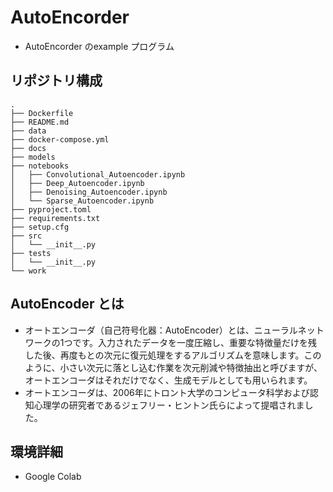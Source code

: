 # AutoEncorder

- AutoEncorder のexample プログラム

## リポジトリ構成

```
.
├── Dockerfile
├── README.md
├── data
├── docker-compose.yml
├── docs
├── models
├── notebooks
│   ├── Convolutional_Autoencoder.ipynb
│   ├── Deep_Autoencoder.ipynb
│   ├── Denoising_Autoencoder.ipynb
│   └── Sparse_Autoencoder.ipynb
├── pyproject.toml
├── requirements.txt
├── setup.cfg
├── src
│   └── __init__.py
├── tests
│   └── __init__.py
└── work
```

## AutoEncoder とは

- オートエンコーダ（自己符号化器：AutoEncoder）とは、ニューラルネットワークの1つです。入力されたデータを一度圧縮し、重要な特徴量だけを残した後、再度もとの次元に復元処理をするアルゴリズムを意味します。このように、小さい次元に落とし込む作業を次元削減や特徴抽出と呼びますが、オートエンコーダはそれだけでなく、生成モデルとしても用いられます。
- オートエンコーダは、2006年にトロント大学のコンピュータ科学および認知心理学の研究者であるジェフリー・ヒントン氏らによって提唱されました。

## 環境詳細

- Google Colab

